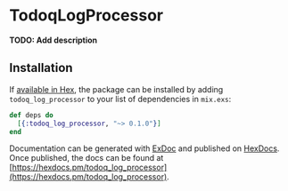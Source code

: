 # TodoqLogProcessor

**TODO: Add description**

## Installation

If [available in Hex](https://hex.pm/docs/publish), the package can be installed
by adding `todoq_log_processor` to your list of dependencies in `mix.exs`:

```elixir
def deps do
  [{:todoq_log_processor, "~> 0.1.0"}]
end
```

Documentation can be generated with [ExDoc](https://github.com/elixir-lang/ex_doc)
and published on [HexDocs](https://hexdocs.pm). Once published, the docs can
be found at [https://hexdocs.pm/todoq_log_processor](https://hexdocs.pm/todoq_log_processor).

